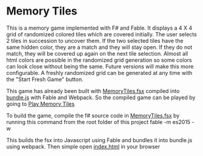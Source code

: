 # Memory Tiles

This is a memory game implemented with F# and Fable. 
It displays a 4 X 4 grid of randomized colored tiles which are covered initially. The user selects 2 tiles in succession to uncover them. If the two selected tiles have the same hidden color, they are a match and they will stay open. If they do not match, they will be covered up again on the next tile selection.
Almost all html colors are possible in the randomized grid generation so some colors can look close without being the same. Future versions will make this more configurable.
A freshly randomized grid can be generated at any time with the "Start Fresh Game" button.

This game has already been built with [MemoryTiles.fsx](./src/MemoryTiles.fsx) compiled into [bundle.js](./public/bundle.js) with Fable and Webpack. So the compiled game can be played by going to 
[Play Memory Tiles](http://htmlpreview.github.io/?https://github.com/priort/memory-tiles/blob/master/public/index.html)



To build the game, compile the f# source code in [MemoryTiles.fsx](./src/MemoryTiles.fsx)
by running this command from the root folder of this project
fable -m es2015 -w

This builds the fsx into Javascript using Fable and bundles it into bundle.js using webpack.
Then simple open [index.html](./public/index.html) in your browser
